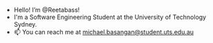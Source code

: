 - Hello! I’m @Reetabass!
- I'm a Software Engineering Student at the University of Technology Sydney.
- 📫 You can reach me at michael.basangan@student.uts.edu.au

<!---
Reetabass/Reetabass is a ✨ special ✨ repository because its `README.md` (this file) appears on your GitHub profile.
You can click the Preview link to take a look at your changes.
--->
